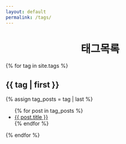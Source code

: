 ```yaml
---
layout: default
permalink: /tags/
---
```


<div class="box">
<center><h1>태그목록</h1></center>
{% for tag in site.tags %}
	<h2 id="{{ tag | first }}">{{ tag | first }}</h2>
	{% assign tag_posts = tag | last %}
	<ul>
	{% for post in tag_posts %}
		<li><a href="{{ post.url }}">{{ post.title }}</a></li>
	{% endfor %}
	</ul>
{% endfor %}
</div>